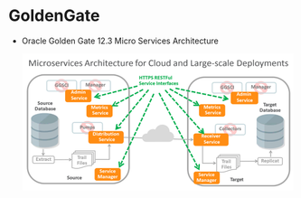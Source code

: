 # GoldenGate

-   Oracle Golden Gate 12.3 Micro Services Architecture

	![](images/100/GG12.3MicroServicesArchitecture.png)


